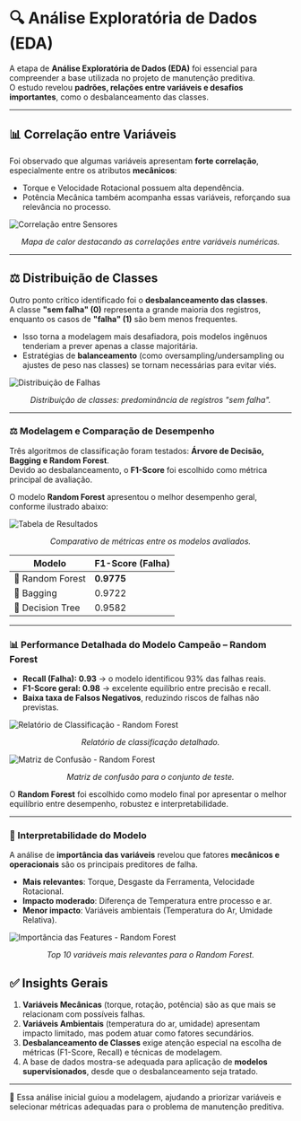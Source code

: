 # 🔍 Análise Exploratória de Dados (EDA)

A etapa de **Análise Exploratória de Dados (EDA)** foi essencial para compreender a base utilizada no projeto de manutenção preditiva.  
O estudo revelou **padrões, relações entre variáveis e desafios importantes**, como o desbalanceamento das classes.

---

## 📊 Correlação entre Variáveis

Foi observado que algumas variáveis apresentam **forte correlação**, especialmente entre os atributos **mecânicos**:

- Torque e Velocidade Rotacional possuem alta dependência.  
- Potência Mecânica também acompanha essas variáveis, reforçando sua relevância no processo.  

![Correlação entre Sensores](assets/correlacoes.png)  
*<p align="center">Mapa de calor destacando as correlações entre variáveis numéricas.</p>*  

---

## ⚖️ Distribuição de Classes

Outro ponto crítico identificado foi o **desbalanceamento das classes**.  
A classe **"sem falha" (0)** representa a grande maioria dos registros, enquanto os casos de **"falha" (1)** são bem menos frequentes.

- Isso torna a modelagem mais desafiadora, pois modelos ingênuos tenderiam a prever apenas a classe majoritária.  
- Estratégias de **balanceamento** (como oversampling/undersampling ou ajustes de peso nas classes) se tornam necessárias para evitar viés.  

![Distribuição de Falhas](assets/DistribuiçãodeFalhasdaMáquinaportipo.png)  
*<p align="center">Distribuição de classes: predominância de registros "sem falha".</p>*  

---


###  ⚖️ Modelagem e Comparação de Desempenho

Três algoritmos de classificação foram testados: **Árvore de Decisão, Bagging e Random Forest**.  
Devido ao desbalanceamento, o **F1-Score** foi escolhido como métrica principal de avaliação.  

O modelo **Random Forest** apresentou o melhor desempenho geral, conforme ilustrado abaixo:  

![Tabela de Resultados](assets/rf_precision_recall.png)  
*<p align="center">Comparativo de métricas entre os modelos avaliados.</p>*  

| Modelo           | F1-Score (Falha) |
|------------------|------------------|
| 🌲 Random Forest | **0.9775**       |
| 🧩 Bagging       | 0.9722           |
| 🌳 Decision Tree | 0.9582           |

---

### 📊 Performance Detalhada do Modelo Campeão – Random Forest

- **Recall (Falha): 0.93** → o modelo identificou 93% das falhas reais.  
- **F1-Score geral: 0.98** → excelente equilíbrio entre precisão e recall.  
- **Baixa taxa de Falsos Negativos**, reduzindo riscos de falhas não previstas.  

![Relatório de Classificação - Random Forest](assets/f1.png)  
*<p align="center">Relatório de classificação detalhado.</p>*  

![Matriz de Confusão - Random Forest](assets/rd_matrix.png)  
*<p align="center">Matriz de confusão para o conjunto de teste.</p>*  

O **Random Forest** foi escolhido como modelo final por apresentar o melhor equilíbrio entre desempenho, robustez e interpretabilidade.  

---

### 🔎 Interpretabilidade do Modelo

A análise de **importância das variáveis** revelou que fatores **mecânicos e operacionais** são os principais preditores de falha.  

- **Mais relevantes**: Torque, Desgaste da Ferramenta, Velocidade Rotacional.  
- **Impacto moderado**: Diferença de Temperatura entre processo e ar.  
- **Menor impacto**: Variáveis ambientais (Temperatura do Ar, Umidade Relativa).  

![Importância das Features - Random Forest](assets/fi_rf.png)  
*<p align="center">Top 10 variáveis mais relevantes para o Random Forest.</p>*  


## ✅ Insights Gerais

1. **Variáveis Mecânicas** (torque, rotação, potência) são as que mais se relacionam com possíveis falhas.  
2. **Variáveis Ambientais** (temperatura do ar, umidade) apresentam impacto limitado, mas podem atuar como fatores secundários.  
3. **Desbalanceamento de Classes** exige atenção especial na escolha de métricas (F1-Score, Recall) e técnicas de modelagem.  
4. A base de dados mostra-se adequada para aplicação de **modelos supervisionados**, desde que o desbalanceamento seja tratado.  

---

📌 Essa análise inicial guiou a modelagem, ajudando a priorizar variáveis e selecionar métricas adequadas para o problema de manutenção preditiva.

